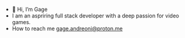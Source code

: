 - 👋 Hi, I’m Gage
- I am an aspriring full stack developer with a deep passion for video games.
- How to reach me gage.andreoni@proton.me
